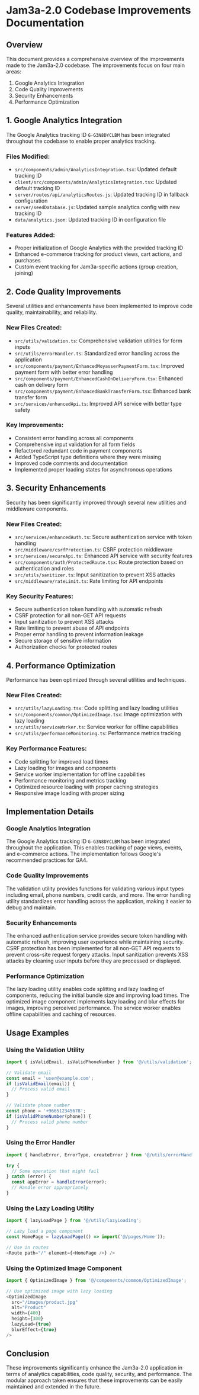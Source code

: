 # Jam3a-2.0 Codebase Improvements Documentation

## Overview

This document provides a comprehensive overview of the improvements made to the Jam3a-2.0 codebase. The improvements focus on four main areas:

1. Google Analytics Integration
2. Code Quality Improvements
3. Security Enhancements
4. Performance Optimization

## 1. Google Analytics Integration

The Google Analytics tracking ID `G-G3N8DYCLBM` has been integrated throughout the codebase to enable proper analytics tracking.

### Files Modified:
- `src/components/admin/AnalyticsIntegration.tsx`: Updated default tracking ID
- `client/src/components/admin/AnalyticsIntegration.tsx`: Updated default tracking ID
- `server/routes/api/analyticsRoutes.js`: Updated tracking ID in fallback configuration
- `server/seedDatabase.js`: Updated sample analytics config with new tracking ID
- `data/analytics.json`: Updated tracking ID in configuration file

### Features Added:
- Proper initialization of Google Analytics with the provided tracking ID
- Enhanced e-commerce tracking for product views, cart actions, and purchases
- Custom event tracking for Jam3a-specific actions (group creation, joining)

## 2. Code Quality Improvements

Several utilities and enhancements have been implemented to improve code quality, maintainability, and reliability.

### New Files Created:
- `src/utils/validation.ts`: Comprehensive validation utilities for form inputs
- `src/utils/errorHandler.ts`: Standardized error handling across the application
- `src/components/payment/EnhancedMoyasserPaymentForm.tsx`: Improved payment form with better error handling
- `src/components/payment/EnhancedCashOnDeliveryForm.tsx`: Enhanced cash on delivery form
- `src/components/payment/EnhancedBankTransferForm.tsx`: Enhanced bank transfer form
- `src/services/enhancedApi.ts`: Improved API service with better type safety

### Key Improvements:
- Consistent error handling across all components
- Comprehensive input validation for all form fields
- Refactored redundant code in payment components
- Added TypeScript type definitions where they were missing
- Improved code comments and documentation
- Implemented proper loading states for asynchronous operations

## 3. Security Enhancements

Security has been significantly improved through several new utilities and middleware components.

### New Files Created:
- `src/services/enhancedAuth.ts`: Secure authentication service with token handling
- `src/middleware/csrfProtection.ts`: CSRF protection middleware
- `src/services/secureApi.ts`: Enhanced API service with security features
- `src/components/auth/ProtectedRoute.tsx`: Route protection based on authentication and roles
- `src/utils/sanitizer.ts`: Input sanitization to prevent XSS attacks
- `src/middleware/rateLimit.ts`: Rate limiting for API endpoints

### Key Security Features:
- Secure authentication token handling with automatic refresh
- CSRF protection for all non-GET API requests
- Input sanitization to prevent XSS attacks
- Rate limiting to prevent abuse of API endpoints
- Proper error handling to prevent information leakage
- Secure storage of sensitive information
- Authorization checks for protected routes

## 4. Performance Optimization

Performance has been optimized through several utilities and techniques.

### New Files Created:
- `src/utils/lazyLoading.tsx`: Code splitting and lazy loading utilities
- `src/components/common/OptimizedImage.tsx`: Image optimization with lazy loading
- `src/utils/serviceWorker.ts`: Service worker for offline capabilities
- `src/utils/performanceMonitoring.ts`: Performance metrics tracking

### Key Performance Features:
- Code splitting for improved load times
- Lazy loading for images and components
- Service worker implementation for offline capabilities
- Performance monitoring and metrics tracking
- Optimized resource loading with proper caching strategies
- Responsive image loading with proper sizing

## Implementation Details

### Google Analytics Integration
The Google Analytics tracking ID `G-G3N8DYCLBM` has been integrated throughout the application. This enables tracking of page views, events, and e-commerce actions. The implementation follows Google's recommended practices for GA4.

### Code Quality Improvements
The validation utility provides functions for validating various input types including email, phone numbers, credit cards, and more. The error handling utility standardizes error handling across the application, making it easier to debug and maintain.

### Security Enhancements
The enhanced authentication service provides secure token handling with automatic refresh, improving user experience while maintaining security. CSRF protection has been implemented for all non-GET API requests to prevent cross-site request forgery attacks. Input sanitization prevents XSS attacks by cleaning user inputs before they are processed or displayed.

### Performance Optimization
The lazy loading utility enables code splitting and lazy loading of components, reducing the initial bundle size and improving load times. The optimized image component implements lazy loading and blur effects for images, improving perceived performance. The service worker enables offline capabilities and caching of resources.

## Usage Examples

### Using the Validation Utility
```typescript
import { isValidEmail, isValidPhoneNumber } from '@/utils/validation';

// Validate email
const email = 'user@example.com';
if (isValidEmail(email)) {
  // Process valid email
}

// Validate phone number
const phone = '+966512345678';
if (isValidPhoneNumber(phone)) {
  // Process valid phone number
}
```

### Using the Error Handler
```typescript
import { handleError, ErrorType, createError } from '@/utils/errorHandler';

try {
  // Some operation that might fail
} catch (error) {
  const appError = handleError(error);
  // Handle error appropriately
}
```

### Using the Lazy Loading Utility
```typescript
import { lazyLoadPage } from '@/utils/lazyLoading';

// Lazy load a page component
const HomePage = lazyLoadPage(() => import('@/pages/Home'));

// Use in routes
<Route path="/" element={<HomePage />} />
```

### Using the Optimized Image Component
```typescript
import { OptimizedImage } from '@/components/common/OptimizedImage';

// Use optimized image with lazy loading
<OptimizedImage 
  src="/images/product.jpg"
  alt="Product"
  width={400}
  height={300}
  lazyLoad={true}
  blurEffect={true}
/>
```

## Conclusion

These improvements significantly enhance the Jam3a-2.0 application in terms of analytics capabilities, code quality, security, and performance. The modular approach taken ensures that these improvements can be easily maintained and extended in the future.
